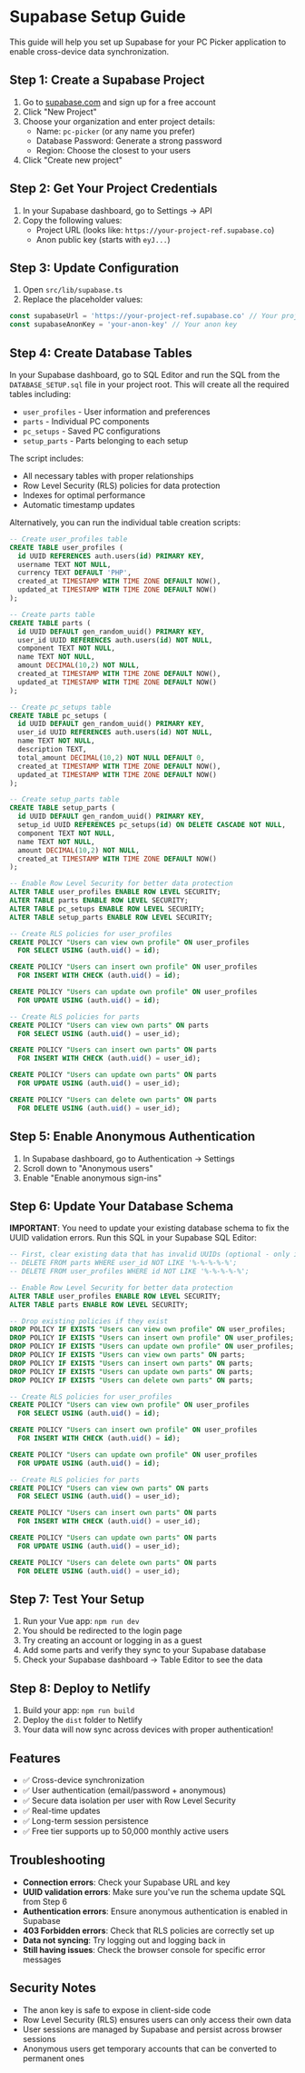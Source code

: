 # Supabase Setup Guide

This guide will help you set up Supabase for your PC Picker application to enable cross-device data synchronization.

## Step 1: Create a Supabase Project

1. Go to [supabase.com](https://supabase.com) and sign up for a free account
2. Click "New Project"
3. Choose your organization and enter project details:
   - Name: `pc-picker` (or any name you prefer)
   - Database Password: Generate a strong password
   - Region: Choose the closest to your users
4. Click "Create new project"

## Step 2: Get Your Project Credentials

1. In your Supabase dashboard, go to Settings → API
2. Copy the following values:
   - Project URL (looks like: `https://your-project-ref.supabase.co`)
   - Anon public key (starts with `eyJ...`)

## Step 3: Update Configuration

1. Open `src/lib/supabase.ts`
2. Replace the placeholder values:

```typescript
const supabaseUrl = 'https://your-project-ref.supabase.co' // Your project URL
const supabaseAnonKey = 'your-anon-key' // Your anon key
```

## Step 4: Create Database Tables

In your Supabase dashboard, go to SQL Editor and run the SQL from the `DATABASE_SETUP.sql` file in your project root. This will create all the required tables including:

- `user_profiles` - User information and preferences
- `parts` - Individual PC components
- `pc_setups` - Saved PC configurations
- `setup_parts` - Parts belonging to each setup

The script includes:
- All necessary tables with proper relationships
- Row Level Security (RLS) policies for data protection
- Indexes for optimal performance
- Automatic timestamp updates

Alternatively, you can run the individual table creation scripts:

```sql
-- Create user_profiles table
CREATE TABLE user_profiles (
  id UUID REFERENCES auth.users(id) PRIMARY KEY,
  username TEXT NOT NULL,
  currency TEXT DEFAULT 'PHP',
  created_at TIMESTAMP WITH TIME ZONE DEFAULT NOW(),
  updated_at TIMESTAMP WITH TIME ZONE DEFAULT NOW()
);

-- Create parts table
CREATE TABLE parts (
  id UUID DEFAULT gen_random_uuid() PRIMARY KEY,
  user_id UUID REFERENCES auth.users(id) NOT NULL,
  component TEXT NOT NULL,
  name TEXT NOT NULL,
  amount DECIMAL(10,2) NOT NULL,
  created_at TIMESTAMP WITH TIME ZONE DEFAULT NOW(),
  updated_at TIMESTAMP WITH TIME ZONE DEFAULT NOW()
);

-- Create pc_setups table
CREATE TABLE pc_setups (
  id UUID DEFAULT gen_random_uuid() PRIMARY KEY,
  user_id UUID REFERENCES auth.users(id) NOT NULL,
  name TEXT NOT NULL,
  description TEXT,
  total_amount DECIMAL(10,2) NOT NULL DEFAULT 0,
  created_at TIMESTAMP WITH TIME ZONE DEFAULT NOW(),
  updated_at TIMESTAMP WITH TIME ZONE DEFAULT NOW()
);

-- Create setup_parts table
CREATE TABLE setup_parts (
  id UUID DEFAULT gen_random_uuid() PRIMARY KEY,
  setup_id UUID REFERENCES pc_setups(id) ON DELETE CASCADE NOT NULL,
  component TEXT NOT NULL,
  name TEXT NOT NULL,
  amount DECIMAL(10,2) NOT NULL,
  created_at TIMESTAMP WITH TIME ZONE DEFAULT NOW()
);

-- Enable Row Level Security for better data protection
ALTER TABLE user_profiles ENABLE ROW LEVEL SECURITY;
ALTER TABLE parts ENABLE ROW LEVEL SECURITY;
ALTER TABLE pc_setups ENABLE ROW LEVEL SECURITY;
ALTER TABLE setup_parts ENABLE ROW LEVEL SECURITY;

-- Create RLS policies for user_profiles
CREATE POLICY "Users can view own profile" ON user_profiles
  FOR SELECT USING (auth.uid() = id);

CREATE POLICY "Users can insert own profile" ON user_profiles
  FOR INSERT WITH CHECK (auth.uid() = id);

CREATE POLICY "Users can update own profile" ON user_profiles
  FOR UPDATE USING (auth.uid() = id);

-- Create RLS policies for parts
CREATE POLICY "Users can view own parts" ON parts
  FOR SELECT USING (auth.uid() = user_id);

CREATE POLICY "Users can insert own parts" ON parts
  FOR INSERT WITH CHECK (auth.uid() = user_id);

CREATE POLICY "Users can update own parts" ON parts
  FOR UPDATE USING (auth.uid() = user_id);

CREATE POLICY "Users can delete own parts" ON parts
  FOR DELETE USING (auth.uid() = user_id);
```

## Step 5: Enable Anonymous Authentication

1. In Supabase dashboard, go to Authentication → Settings
2. Scroll down to "Anonymous users"
3. Enable "Enable anonymous sign-ins"

## Step 6: Update Your Database Schema

**IMPORTANT**: You need to update your existing database schema to fix the UUID validation errors. Run this SQL in your Supabase SQL Editor:

```sql
-- First, clear existing data that has invalid UUIDs (optional - only if you want to start fresh)
-- DELETE FROM parts WHERE user_id NOT LIKE '%-%-%-%-%';
-- DELETE FROM user_profiles WHERE id NOT LIKE '%-%-%-%-%';

-- Enable Row Level Security for better data protection
ALTER TABLE user_profiles ENABLE ROW LEVEL SECURITY;
ALTER TABLE parts ENABLE ROW LEVEL SECURITY;

-- Drop existing policies if they exist
DROP POLICY IF EXISTS "Users can view own profile" ON user_profiles;
DROP POLICY IF EXISTS "Users can insert own profile" ON user_profiles;
DROP POLICY IF EXISTS "Users can update own profile" ON user_profiles;
DROP POLICY IF EXISTS "Users can view own parts" ON parts;
DROP POLICY IF EXISTS "Users can insert own parts" ON parts;
DROP POLICY IF EXISTS "Users can update own parts" ON parts;
DROP POLICY IF EXISTS "Users can delete own parts" ON parts;

-- Create RLS policies for user_profiles
CREATE POLICY "Users can view own profile" ON user_profiles
  FOR SELECT USING (auth.uid() = id);

CREATE POLICY "Users can insert own profile" ON user_profiles
  FOR INSERT WITH CHECK (auth.uid() = id);

CREATE POLICY "Users can update own profile" ON user_profiles
  FOR UPDATE USING (auth.uid() = id);

-- Create RLS policies for parts
CREATE POLICY "Users can view own parts" ON parts
  FOR SELECT USING (auth.uid() = user_id);

CREATE POLICY "Users can insert own parts" ON parts
  FOR INSERT WITH CHECK (auth.uid() = user_id);

CREATE POLICY "Users can update own parts" ON parts
  FOR UPDATE USING (auth.uid() = user_id);

CREATE POLICY "Users can delete own parts" ON parts
  FOR DELETE USING (auth.uid() = user_id);
```

## Step 7: Test Your Setup

1. Run your Vue app: `npm run dev`
2. You should be redirected to the login page
3. Try creating an account or logging in as a guest
4. Add some parts and verify they sync to your Supabase database
5. Check your Supabase dashboard → Table Editor to see the data

## Step 8: Deploy to Netlify

1. Build your app: `npm run build`
2. Deploy the `dist` folder to Netlify
3. Your data will now sync across devices with proper authentication!

## Features

- ✅ Cross-device synchronization
- ✅ User authentication (email/password + anonymous)
- ✅ Secure data isolation per user with Row Level Security
- ✅ Real-time updates
- ✅ Long-term session persistence
- ✅ Free tier supports up to 50,000 monthly active users

## Troubleshooting

- **Connection errors**: Check your Supabase URL and key
- **UUID validation errors**: Make sure you've run the schema update SQL from Step 6
- **Authentication errors**: Ensure anonymous authentication is enabled in Supabase
- **403 Forbidden errors**: Check that RLS policies are correctly set up
- **Data not syncing**: Try logging out and logging back in
- **Still having issues**: Check the browser console for specific error messages

## Security Notes

- The anon key is safe to expose in client-side code
- Row Level Security (RLS) ensures users can only access their own data
- User sessions are managed by Supabase and persist across browser sessions
- Anonymous users get temporary accounts that can be converted to permanent ones

